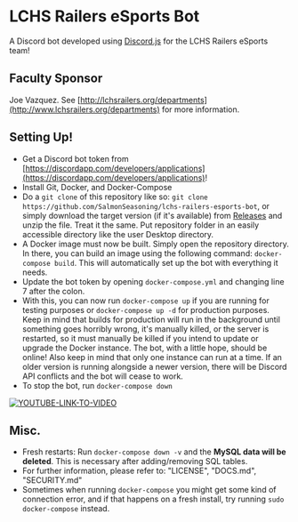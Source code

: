 # LCHS Railers eSports Bot
A Discord bot developed using [Discord.js](https://discord.js.org) for the LCHS Railers eSports team!

## Faculty Sponsor
Joe Vazquez. See [http://lchsrailers.org/departments](http://www.lchsrailers.org/departments) for more information.

## Setting Up!
- Get a Discord bot token from [https://discordapp.com/developers/applications](https://discordapp.com/developers/applications)!
- Install Git, Docker, and Docker-Compose
- Do a `git clone` of this repository like so: `git clone https://github.com/SalmonSeasoning/lchs-railers-esports-bot`, or simply download the target version (if it's available) from [Releases](https://github.com/SalmonSeasoning/lchs-railers-esports-bot/releases) and unzip the file. Treat it the same. Put repository folder in an easily accessible directory like the user Desktop directory.
- A Docker image must now be built. Simply open the repository directory. In there, you can build an image using the following command: `docker-compose build`. This will automatically set up the bot with everything it needs.
- Update the bot token by opening `docker-compose.yml` and changing line 7 after the colon.
- With this, you can now run `docker-compose up` if you are running for testing purposes or `docker-compose up -d` for production purposes. Keep in mind that builds for production will run in the background until something goes horribly wrong, it's manually killed, or the server is restarted, so it must manually be killed if you intend to update or upgrade the Docker instance. The bot, with a little hope, should be online! Also keep in mind that only one instance can run at a time. If an older version is running alongside a newer version, there will be Discord API conflicts and the bot will cease to work.
- To stop the bot, run `docker-compose down`

[![YOUTUBE-LINK-TO-VIDEO](https://img.youtube.com/vi/lDmypqm3yJQ/0.jpg)](https://www.youtube.com/watch?v=lDmypqm3yJQ)

## Misc.
- Fresh restarts: Run `docker-compose down -v` and the **MySQL data will be deleted**. This is necessary after adding/removing SQL tables.
- For further information, please refer to: "LICENSE", "DOCS.md", "SECURITY.md"
- Sometimes when running `docker-compose` you might get some kind of connection error, and if that happens on a fresh install, try running `sudo docker-compose` instead.
